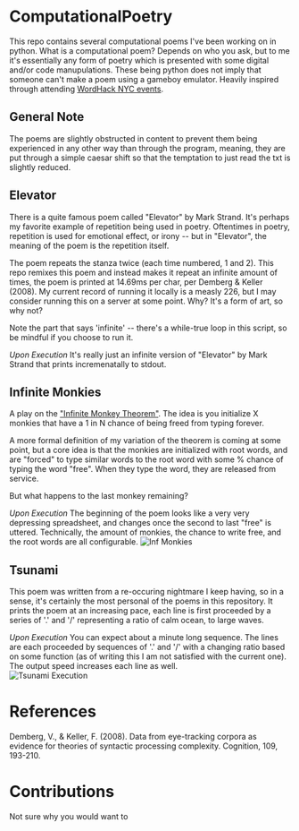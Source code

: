# ComputationalPoetry

This repo contains several computational poems I've been working on in python. What is a computational poem? Depends on who you ask, but to me it's essentially any form of poetry which is presented with some digital and/or code manupulations. These being python does not imply that someone can't make a poem using a gameboy emulator. Heavily inspired through attending [WordHack NYC events](https://toddwords.com/wordhack/).

## General Note

The poems are slightly obstructed in content to prevent them being experienced in any other way than through the program, meaning, they are put through a simple caesar shift so that the temptation to just read the txt is slightly reduced.

## Elevator

There is a quite famous poem called "Elevator" by Mark Strand. It's perhaps my favorite example of repetition being used in poetry. Oftentimes in poetry, repetition is used for emotional effect, or irony -- but in "Elevator", the meaning of the poem is the repetition itself.

The poem repeats the stanza twice (each time numbered, 1 and 2). This repo remixes this poem and instead makes it repeat an infinite amount of times, the poem is printed at 14.69ms per char, per Demberg & Keller (2008). My current record of running it locally is a measly 226, but I may consider running this on a server at some point. Why? It's a form of art, so why not? 

Note the part that says 'infinite' -- there's a while-true loop in this script, so be mindful if you choose to run it.

_Upon Execution_
It's really just an infinite version of "Elevator" by Mark Strand that prints incremenatally to stdout.

## Infinite Monkies

A play on the ["Infinite Monkey Theorem"](https://en.wikipedia.org/wiki/Infinite_monkey_theorem). The idea is you initialize X monkies that have a 1 in N chance of being freed from typing forever. 

A more formal definition of my variation of the theorem is coming at some point, but a core idea is that the monkies are initialized with root words, and are "forced" to type similar words to the root word with some % chance of typing the word "free". When they type the word, they are released from service.

But what happens to the last monkey remaining?

_Upon Execution_
The beginning of the poem looks like a very very depressing spreadsheet, and changes once the second to last "free" is uttered. Technically, the amount of monkies, the chance to write free, and the root words are all configurable.
![Inf Monkies](https://github.com/user-attachments/assets/3ae07dc4-60f5-4076-9ad3-a9642edf8309)

## Tsunami

This poem was written from a re-occuring nightmare I keep having, so in a sense, it's certainly the most personal of the poems in this repository. It prints the poem at an increasing pace, each line is first proceeded by a series of '.' and '/' representing a ratio of calm ocean, to large waves. 

_Upon Execution_
You can expect about a minute long sequence. The lines are each proceeded by sequences of '.' and '/' with a changing ratio based on some function (as of writing this I am not satisfied with the current one). The output speed increases each line as well.  
![Tsunami Execution](https://github.com/user-attachments/assets/f63fce22-41c2-4260-8bc9-d7ddca81cb81)


# References
Demberg, V., & Keller, F. (2008). Data from eye-tracking corpora as evidence for theories of syntactic processing complexity. Cognition, 109, 193-210.

# Contributions
Not sure why you would want to
